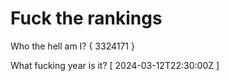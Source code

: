 # Fuck the rankings

Who the hell am I?
{ 3324171 }

What fucking year is it?
[ 2024-03-12T22:30:00Z ]
